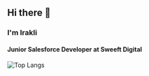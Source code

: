 
## Hi there 👋
### I'm Irakli
#### Junior Salesforce Developer at Sweeft Digital

![Top Langs](https://github-readme-stats.vercel.app/api/top-langs/?username=iriauli&layout=compact)
